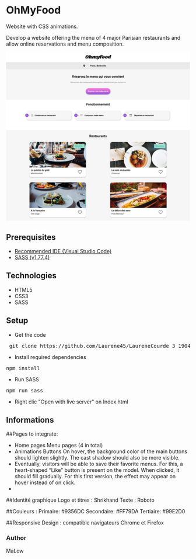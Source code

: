 ﻿# OhMyFood

Website with CSS animations.

Develop a website offering the menu of 4 major Parisian restaurants and allow online reservations and menu composition.

![Ohmyfood.png](https://github.com/Laurene45/LaureneCourde_3_19042021/blob/main/documentation/Ohmyfood.png?raw=true)

## Prerequisites

 - [Recommended IDE (Visual Studio
   Code)](https://code.visualstudio.com/)
 - [SASS (v1.77.4)](https://sass-lang.com/install/)

## Technologies

-   HTML5
-   CSS3
-   SASS

## Setup

 - Get the code
<pre> git clone https://github.com/Laurene45/LaureneCourde_3_19042021.git</pre>

 - Install required dependencies
<pre>npm install</pre>

 - Run SASS
 <pre>npm run sass </pre>

 - Right clic "Open with live server" on Index.html

## Informations

##Pages to integrate: 
- Home pages Menu pages (4 in total)
- Animations Buttons On hover, the background color of the main buttons should lighten slightly. The cast shadow should also be more visible. 
- Eventually, visitors will be able to save their favorite menus. For this, a heart-shaped “Like” button is present on the model. When clicked, it should fill gradually. For this first version, the effect may appear on hover instead of on click.
- 
##Identité graphique Logo et titres : Shrikhand Texte : Roboto

##Couleurs :
Primaire: #9356DC Secondaire: #FF79DA Tertiaire: #99E2D0

##Responsive Design : compatible navigateurs Chrome et Firefox

### Author

MaLow
